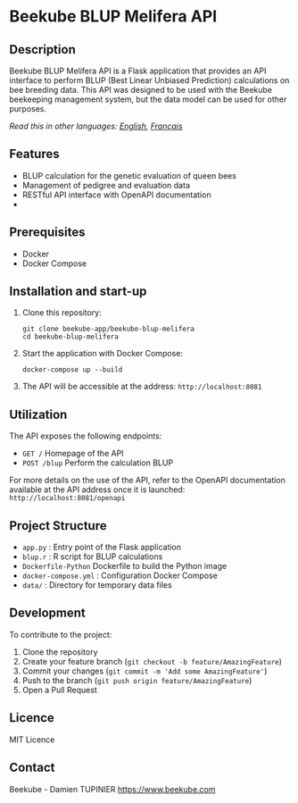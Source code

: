 # Beekube BLUP Melifera API

## Description
Beekube BLUP Melifera API is a Flask application that provides an API interface to perform BLUP (Best Linear Unbiased Prediction) calculations on bee breeding data. This API was designed to be used with the Beekube beekeeping management system, but the data model can be used for other purposes.


*Read this in other languages: [English](README.md), [Français](README.fr.md)*


## Features
- BLUP calculation for the genetic evaluation of queen bees
- Management of pedigree and evaluation data
- RESTful API interface with OpenAPI documentation
- 
## Prerequisites
- Docker
- Docker Compose

## Installation and start-up
1. Clone this repository:
   ```
   git clone beekube-app/beekube-blup-melifera
   cd beekube-blup-melifera
   ```

2. Start the application with Docker Compose:
   ```
   docker-compose up --build
   ```

3. The API will be accessible at the address: `http://localhost:8081`

## Utilization
The API exposes the following endpoints:

- `GET /` Homepage of the API
- `POST /blup` Perform the calculation BLUP

For more details on the use of the API, refer to the OpenAPI documentation available at the API address once it is launched:
`http://localhost:8081/openapi`

## Project Structure
- `app.py` : Entry point of the Flask application
- `blup.r` : R script for BLUP calculations
- `Dockerfile-Python` Dockerfile to build the Python image
- `docker-compose.yml` : Configuration Docker Compose
- `data/` : Directory for temporary data files

## Development
To contribute to the project:

1. Clone the repository
2. Create your feature branch (`git checkout -b feature/AmazingFeature`)
3. Commit your changes (`git commit -m 'Add some AmazingFeature'`)
4. Push to the branch (`git push origin feature/AmazingFeature`)
5. Open a Pull Request

## Licence
MIT Licence

## Contact
Beekube - Damien TUPINIER
https://www.beekube.com